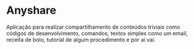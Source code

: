 # Anyshare
Aplicação para realizar compartilhamento de conteúdos triviais como códigos de desenvolvimento, comandos, textos simples como um email, receita de bolo, tutorial de algum procedimento e por ai vai.
